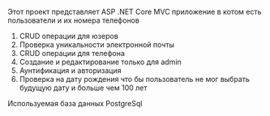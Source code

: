 Этот проект представляет ASP .NET Core MVC приложение в котом есть пользователи и их номера телефонов

  1. CRUD операции для юзеров
  2. Проверка уникальности электронной почты
  3. CRUD операции для телефона
  4. Создание и редактирование только для admin
  5. Аунтификация и авторизация
  6. Проверка на дату рождения что бы пользователь не мог выбрать будущую дату и больше чем 100 лет

Используемая база данных PostgreSql
